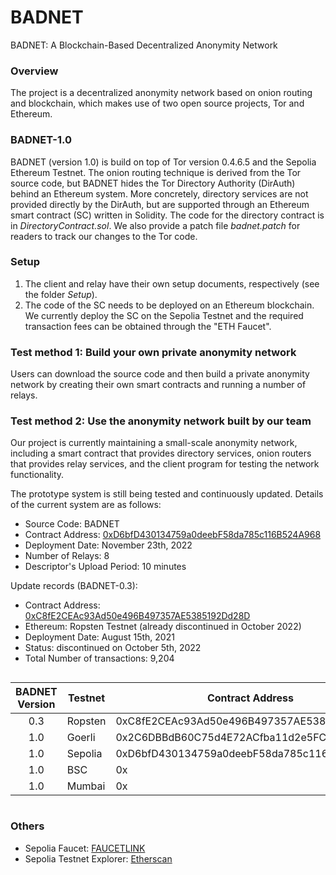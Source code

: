 # BADNET
BADNET: A Blockchain-Based Decentralized Anonymity Network

### Overview
The project is a decentralized anonymity network based on onion routing and blockchain, which makes use of two open source projects, Tor and Ethereum.

### BADNET-1.0
BADNET (version 1.0) is build on top of Tor version 0.4.6.5 and the Sepolia Ethereum Testnet. The onion routing technique is derived from the Tor source code, but BADNET hides the Tor Directory Authority (DirAuth) behind an Ethereum system. More concretely, directory services are not provided directly by the DirAuth, but are supported through an Ethereum smart contract (SC) written in Solidity. The code for the directory contract is in *DirectoryContract.sol*. We also provide a patch file *badnet.patch* for readers to track our changes to the Tor code.

### Setup
1. The client and relay have their own setup documents, respectively (see the folder *Setup*).
2. The code of the SC needs to be deployed on an Ethereum blockchain. We currently deploy the SC on the Sepolia Testnet and the required transaction fees can be obtained through the "ETH Faucet".

### Test method 1: Build your own private anonymity network
Users can download the source code and then build a private anonymity network by creating their own smart contracts and running a number of relays.

### Test method 2: Use the anonymity network built by our team
Our project is currently maintaining a small-scale anonymity network, including a smart contract that provides directory services, onion routers that provides relay services, and the client program for testing the network functionality.

The prototype system is still being tested and continuously updated. Details of the current system are as follows:
- Source Code: BADNET
- Contract Address: [0xD6bfD430134759a0deebF58da785c116B524A968](https://sepolia.etherscan.io/address/0xd6bfd430134759a0deebf58da785c116b524a968)
- Deployment Date: November 23th, 2022
- Number of Relays: 8
- Descriptor's Upload Period: 10 minutes

Update records (BADNET-0.3):
- Contract Address: [0xC8fE2CEAc93Ad50e496B497357AE5385192Dd28D](https://ropsten.etherscan.io/address/0xC8fE2CEAc93Ad50e496B497357AE5385192Dd28D)
- Ethereum: Ropsten Testnet (already discontinued in October 2022)
- Deployment Date: August 15th, 2021
- Status: discontinued on October 5th, 2022
- Total Number of transactions: 9,204

<div style ="overflow-x:scroll;">

| BADNET Version | Testnet | Contract Address | Ops | Date | Notes |
|:---:|---|---|---|---|---|
| 0.3 | Ropsten | 0xC8fE2CEAc93Ad50e496B497357AE5385192Dd28D | HY | 20210815 | |
| 1.0 | Goerli | 0x2C6DBBdB60C75d4E72ACfba11d2e5FCaf25F25c1 | HY | 20221119 | | 
| 1.0 | Sepolia | 0xD6bfD430134759a0deebF58da785c116B524A968 | HY | 20221123 | |
| 1.0 | BSC | 0x | DC |  | |
| 1.0 | Mumbai | 0x | TZJ |  | |  

</div>

### Others
- Sepolia Faucet: [FAUCETLINK](https://faucetlink.to/sepolia)
- Sepolia Testnet Explorer: [Etherscan](https://sepolia.etherscan.io/)

